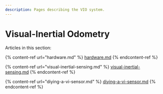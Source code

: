 ```yaml
---
description: Pages describing the VIO system.
---
```


# Visual-Inertial Odometry

Articles in this section:

{% content-ref url="hardware.md" %}
[hardware.md](hardware.md)
{% endcontent-ref %}

{% content-ref url="visual-inertial-sensing.md" %}
[visual-inertial-sensing.md](visual-inertial-sensing.md)
{% endcontent-ref %}

{% content-ref url="diying-a-vi-sensor.md" %}
[diying-a-vi-sensor.md](diying-a-vi-sensor.md)
{% endcontent-ref %}
